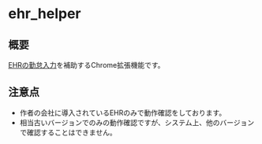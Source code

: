 # ehr_helper
## 概要
[EHRの勤怠入力](http://www.leggenda-system.jp/EHR/module/attendance.html)を補助するChrome拡張機能です。

## 注意点
- 作者の会社に導入されているEHRのみで動作確認をしております。
- 相当古いバージョンでのみの動作確認ですが、システム上、他のバージョンで確認することはできません。

